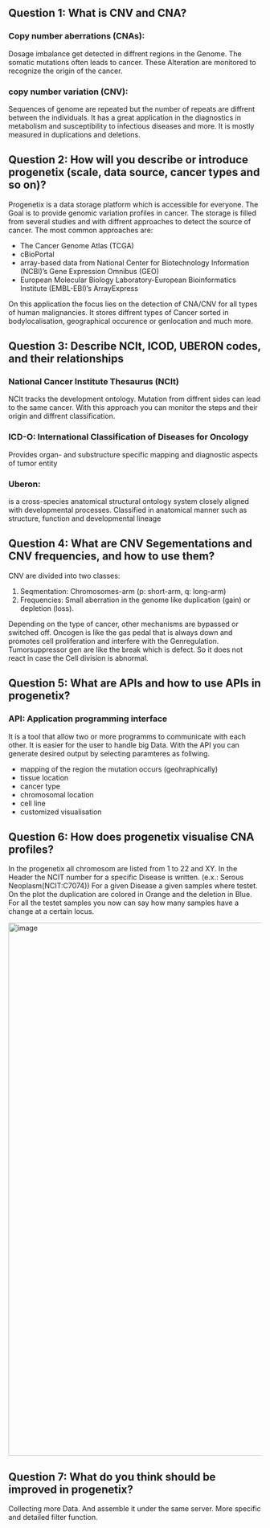 ## Question 1: What is CNV and CNA?

### Copy number aberrations (CNAs):
Dosage imbalance get detected in diffrent regions in the Genome. The somatic mutations often leads to cancer.
These Alteration are monitored to recognize the origin of the cancer.


### copy number variation (CNV):
Sequences of genome are repeated but the number of repeats are diffrent between the individuals.
It has a great application in the diagnostics in metabolism and susceptibility to infectious diseases and more.
It is mostly measured in duplications and deletions. 


## Question 2: How will you describe or introduce progenetix (scale, data source, cancer types and so on)?

Progenetix is a data storage platform which is accessible for everyone. The Goal is to provide genomic variation profiles in cancer.
The storage is filled from several studies and with diffrent approaches to detect the source of cancer.
The most common approaches are: 
  - The Cancer Genome Atlas (TCGA)
  - cBioPortal
  - array-based data from National Center for Biotechnology Information (NCBI)’s Gene Expression Omnibus (GEO)
  - European Molecular Biology Laboratory-European Bioinformatics Institute (EMBL-EBI)’s ArrayExpress 

On this application the focus lies on the detection of CNA/CNV for all types of human malignancies.
It stores diffrent types of Cancer sorted in bodylocalisation, geographical occurence or genlocation and much more.


## Question 3: Describe NCIt, ICOD, UBERON codes, and their relationships

### National Cancer Institute Thesaurus (NCIt)
NCIt tracks the development ontology. Mutation from diffrent sides can lead to the same cancer. With this approach you can monitor the steps and their origin and diffrent classification.

### ICD-O: International Classification of Diseases for Oncology
Provides organ- and substructure specific mapping and diagnostic aspects of tumor entity

### Uberon: 
is a cross-species anatomical structural ontology system closely aligned with developmental processes.
Classified in anatomical manner such as structure, function and developmental lineage



## Question 4: What are CNV Segementations and CNV frequencies, and how to use them?
CNV are divided into two classes: 
 1. Seqmentation: Chromosomes-arm (p: short-arm, q: long-arm)
 2. Frequencies: Small aberration in the genome like duplication (gain) or depletion (loss).


Depending on the type of cancer, other mechanisms are bypassed or switched off. 
Oncogen is like the gas pedal that is always down and promotes cell proliferation and
interfere with the Genregulation. Tumorsuppressor gen are like the break which is defect.
So it does not react in case the Cell division is abnormal. 


## Question 5: What are APIs and how to use APIs in progenetix?
### API: Application programming interface
It is a tool that allow two or more programms to communicate with each other. It is easier for the user to handle 
big Data. With the API you can generate desired output by selecting paramteres as follwing. 
  - mapping of the region the mutation occurs (geohraphically)
  - tissue location
  - cancer type
  - chromosomal location
  - cell line
  - customized visualisation


## Question 6: How does progenetix visualise CNA profiles?
In the progenetix all chromosom are listed from 1 to 22 and XY. 
In the Header the NCIT number for a specific Disease is written. (e.x.: Serous Neoplasm(NCIT:C7074))
For a given Disease a given samples where testet.
On the plot the duplication are colored in Orange and the deletion in Blue. For all the testet samples
you now can say how many samples have a change at a certain locus. 


<img width="1061" alt="image" src="https://github.com/compbiozurich/UZH-BIO392/assets/145455261/e38149f2-77d0-490b-9223-e2fd1d2c52bb">


## Question 7: What do you think should be improved in progenetix?

Collecting more Data. And assemble it under the same server. 
More specific and detailed filter function.
